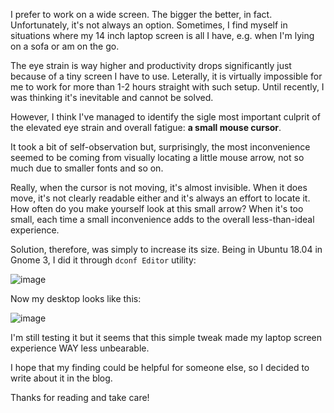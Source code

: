 I prefer to work on a wide screen. The bigger the better, in fact. Unfortunately, it's not always an option.
Sometimes, I find myself in situations where my 14 inch laptop screen is all I have, e.g. when I'm lying on a sofa or am on the go.

The eye strain is way higher and productivity drops significantly just because of a tiny screen I have to use. Leterally, it is virtually impossible for me to work for more than 1-2 hours straight with such setup. Until recently, I was thinking it's inevitable and cannot be solved.

However, I think I've managed to identify the sigle most important culprit of the elevated eye strain and overall fatigue: **a small mouse cursor**.

It took a bit of self-observation but, surprisingly, the most inconvenience seemed to be coming from visually locating a little mouse arrow, not so much due to smaller fonts and so on.

Really, when the cursor is not moving, it's almost invisible. When it does move, it's not clearly readable either and it's always an effort to locate it. 
How often do you make yourself look at this small arrow? When it's too small, each time a small inconvenience adds to the overall less-than-ideal experience.

Solution, therefore, was simply to increase its size. Being in Ubuntu 18.04 in Gnome 3, I did it through `dconf Editor` utility:

![image](https://user-images.githubusercontent.com/21345604/121795913-9de3c500-cc1d-11eb-8f1c-a407cd4057cb.png)

Now my desktop looks like this:

![image](https://user-images.githubusercontent.com/21345604/121795901-90c6d600-cc1d-11eb-92d4-1d81be1c9297.png)

I'm still testing it but it seems that this simple tweak made my laptop screen experience WAY less unbearable.

I hope that my finding could be helpful for someone else, so I decided to write about it in the blog.

Thanks for reading and take care!
